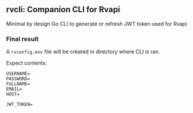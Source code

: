 ## rvcli: Companion CLI for Rvapi

Minimal by design Go CLI to generate or refresh JWT token used for Rvapi

### Final result

A `rvconfig.env` file will be created in directory where CLI is ran.

Expect contents:

```
USERNAME=
PASSWORD=
FULLNAME=
EMAIL=
HOST=

JWT_TOKEN=
```
